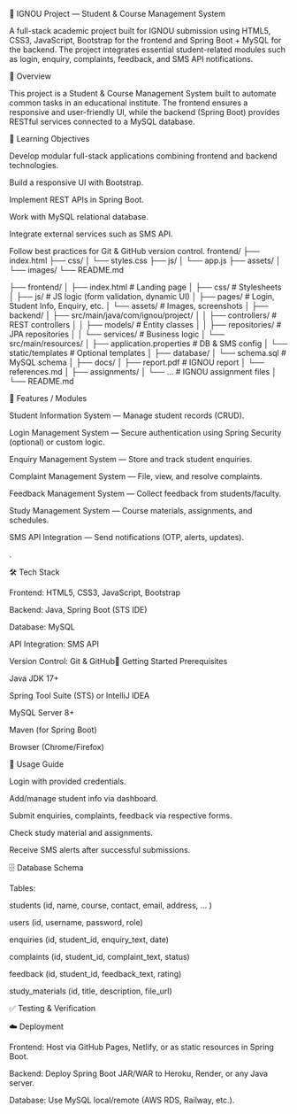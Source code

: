 📘 IGNOU Project — Student & Course Management System

A full-stack academic project built for IGNOU submission using HTML5, CSS3, JavaScript, Bootstrap for the frontend and Spring Boot + MySQL for the backend. The project integrates essential student-related modules such as login, enquiry, complaints, feedback, and SMS API notifications.

📝 Overview

This project is a Student & Course Management System built to automate common tasks in an educational institute. The frontend ensures a responsive and user-friendly UI, while the backend (Spring Boot) provides RESTful services connected to a MySQL database.

🎯 Learning Objectives

Develop modular full-stack applications combining frontend and backend technologies.

Build a responsive UI with Bootstrap.

Implement REST APIs in Spring Boot.

Work with MySQL relational database.

Integrate external services such as SMS API.

Follow best practices for Git & GitHub version control.
frontend/
├── index.html
├── css/
│ └── styles.css
├── js/
│ └── app.js
├── assets/
│ └── images/
└── README.md

├── frontend/
│ ├── index.html # Landing page
│ ├── css/ # Stylesheets
│ ├── js/ # JS logic (form validation, dynamic UI)
│ ├── pages/ # Login, Student Info, Enquiry, etc.
│ └── assets/ # Images, screenshots
│
├── backend/
│ ├── src/main/java/com/ignou/project/
│ │ ├── controllers/ # REST controllers
│ │ ├── models/ # Entity classes
│ │ ├── repositories/ # JPA repositories
│ │ └── services/ # Business logic
│ └── src/main/resources/
│ ├── application.properties # DB & SMS config
│ └── static/templates # Optional templates
│
├── database/
│ └── schema.sql # MySQL schema
│
├── docs/
│ ├── report.pdf # IGNOU report
│ └── references.md
│
├── assignments/
│ └── ... # IGNOU assignment files
│
└── README.md

📑 Features / Modules

Student Information System — Manage student records (CRUD).

Login Management System — Secure authentication using Spring Security (optional) or custom logic.

Enquiry Management System — Store and track student enquiries.

Complaint Management System — File, view, and resolve complaints.

Feedback Management System — Collect feedback from students/faculty.

Study Management System — Course materials, assignments, and schedules.

SMS API Integration — Send notifications (OTP, alerts, updates).

.

🛠️ Tech Stack

Frontend: HTML5, CSS3, JavaScript, Bootstrap

Backend: Java, Spring Boot (STS IDE)

Database: MySQL

API Integration: SMS API

Version Control: Git & GitHub🚀 Getting Started
Prerequisites

Java JDK 17+

Spring Tool Suite (STS) or IntelliJ IDEA

MySQL Server 8+

Maven (for Spring Boot)

Browser (Chrome/Firefox)


📖 Usage Guide

Login with provided credentials.

Add/manage student info via dashboard.

Submit enquiries, complaints, feedback via respective forms.

Check study material and assignments.

Receive SMS alerts after successful submissions.

🗄️ Database Schema

Tables:

students (id, name, course, contact, email, address, ... )

users (id, username, password, role)

enquiries (id, student_id, enquiry_text, date)

complaints (id, student_id, complaint_text, status)

feedback (id, student_id, feedback_text, rating)

study_materials (id, title, description, file_url)

✅ Testing & Verification


☁️ Deployment

Frontend: Host via GitHub Pages, Netlify, or as static resources in Spring Boot.

Backend: Deploy Spring Boot JAR/WAR to Heroku, Render, or any Java server.

Database: Use MySQL local/remote (AWS RDS, Railway, etc.).

